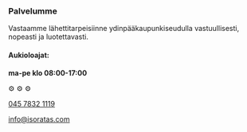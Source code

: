 
### Palvelumme

Vastaamme lähettitarpeisiinne ydinpääkaupunkiseudulla vastuullisesti, nopeasti ja luotettavasti.

#### Aukioloajat:

**ma-pe klo 08:00-17:00**

⚙ ⚙ ⚙

[045 7832 1119](tel:04578321119)

[info@isoratas.com](mailto:info@isoratas.com)
